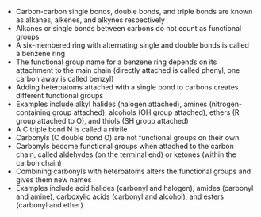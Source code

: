 - Carbon-carbon single bonds, double bonds, and triple bonds are known as alkanes, alkenes, and alkynes respectively
- Alkanes or single bonds between carbons do not count as functional groups
- A six-membered ring with alternating single and double bonds is called a benzene ring
- The functional group name for a benzene ring depends on its attachment to the main chain (directly attached is called phenyl, one carbon away is called benzyl)
- Adding heteroatoms attached with a single bond to carbons creates different functional groups
- Examples include alkyl halides (halogen attached), amines (nitrogen-containing group attached), alcohols (OH group attached), ethers (R group attached to O), and thiols (SH group attached)
- A C triple bond N is called a nitrile
- Carbonyls (C double bond O) are not functional groups on their own
- Carbonyls become functional groups when attached to the carbon chain, called aldehydes (on the terminal end) or ketones (within the carbon chain)
- Combining carbonyls with heteroatoms alters the functional groups and gives them new names
- Examples include acid halides (carbonyl and halogen), amides (carbonyl and amine), carboxylic acids (carbonyl and alcohol), and esters (carbonyl and ether)